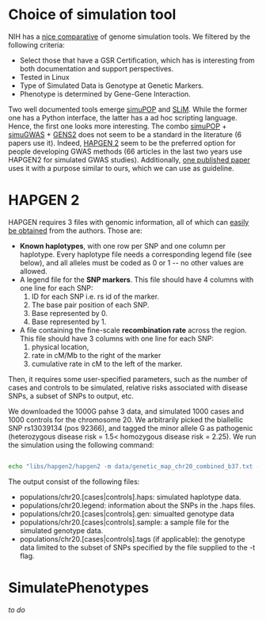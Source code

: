 # Choice of simulation tool

NIH has a [nice comparative](https://popmodels.cancercontrol.cancer.gov/gsr/search/) of genome simulation tools. We filtered by the following criteria:

* Select those that have a GSR Certification, which has is interesting from both documentation and support perspectives.
* Tested in Linux
* Type of Simulated Data is Genotype at Genetic Markers.
* Phenotype is determined by Gene-Gene Interaction.

Two well documented tools emerge [simuPOP](http://simupop.sourceforge.net) and [SLiM](https://messerlab.org/slim/). While the former one has a Python interface, the latter has a ad hoc scripting language. Hence, the first one looks more interesting. The combo [simuPOP](http://simupop.sourceforge.net) + [simuGWAS](http://simupop.sourceforge.net/Cookbook/SimuGWAS) + [GENS2](https://sourceforge.net/projects/gensim/) does not seem to be a standard in the literature (6 papers use it). Indeed, [HAPGEN 2](https://mathgen.stats.ox.ac.uk/genetics_software/hapgen/hapgen2.html) seem to be the preferred option for people developing GWAS methods (66 articles in the last two years use HAPGEN2 for simulated GWAS studies). Additionally, [one published paper](http://link.springer.com/article/10.1007/s00702-014-1341-9) uses it with a purpose similar to ours, which we can use as guideline.

# HAPGEN 2

HAPGEN requires 3 files with genomic information, all of which can [easily be obtained](https://mathgen.stats.ox.ac.uk/impute/impute_v2.html#reference) from the authors. Those are:

* **Known haplotypes**, with one row per SNP and one column per haplotype. Every haplotype file needs a corresponding legend file (see below), and all alleles must be coded as 0 or 1 -- no other values are allowed.
* A legend file for the **SNP markers**. This file should have 4 columns with one line for each SNP:
  1. ID for each SNP i.e. rs id of the marker.
  2. The base pair position of each SNP.
  3. Base represented by 0.
  4. Base represented by 1.
* A file containing the fine-scale **recombination rate** across the region. This file should have 3 columns with one line for each SNP:
  1. physical location, 
  2. rate in cM/Mb to the right of the marker
  3. cumulative rate in cM to the left of the marker.
  
Then, it requires some user-specified parameters, such as the number of cases and controls to be simulated, relative risks associated with disease SNPs, a subset of SNPs to output, etc.

We downloaded the 1000G pahse 3 data, and simulated 1000 cases and 1000 controls for the chromosome 20. We arbitrarily picked the biallellic SNP rs13039134 (pos 92366), and tagged the minor allele G as pathogenic (heterozygous disease risk = 1.5< homozygous disease risk = 2.25). We run the simulation using the following command:

```bash

echo "libs/hapgen2/hapgen2 -m data/genetic_map_chr20_combined_b37.txt -h data/1000GP_Phase3_chr20.hap -l data/1000GP_Phase3_chr20.legend -o populations/chr20 -n 1000 1000 -dl 92366 1 1.5 2.25" | qsub -cwd -S /bin/bash -V -o o.chr20.100.txt -e e.chr20.100.txt -N hapgen.chr20

```
The output consist of the following files:

* populations/chr20.[cases|controls].haps: simulated haplotype data.
* populations/chr20.legend: information about the SNPs in the .haps files.
* populations/chr20.[cases|controls].gen: simualted genotype data
* populations/chr20.[cases|controls].sample: a sample file for the simulated genotype data.
* populations/chr20.[cases|controls].tags (if applicable): the genotype data limited to the subset of SNPs specified by the file supplied to the -t flag.

# SimulatePhenotypes

*to do*
